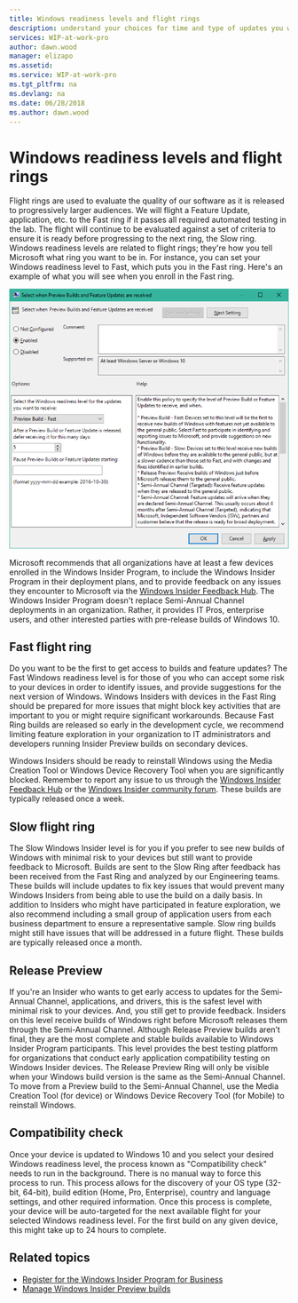 ```yaml
---
title: Windows readiness levels and flight rings
description: understand your choices for time and type of updates you want to receive
services: WIP-at-work-pro
author: dawn.wood
manager: elizapo
ms.assetid: 
ms.service: WIP-at-work-pro
ms.tgt_pltfrm: na
ms.devlang: na
ms.date: 06/28/2018
ms.author: dawn.wood
---
```


# Windows readiness levels and flight rings
Flight rings are used to evaluate the quality of our software as it is released to progressively larger audiences. We will flight a Feature Update, application, etc. to the Fast ring if it passes all required automated testing in the lab. The flight will continue to be evaluated against a set of criteria to ensure it is ready before progressing to the next ring, the Slow ring. Windows readiness levels are related to flight rings; they're how you tell Microsoft what ring you want to be in. For instance, you can set your Windows readiness level to Fast, which puts you in the Fast ring. Here's an example of what you will see when you enroll in the Fast ring.

![alt text](images/waas-wipfb-policy1.png "set readiness level")

Microsoft recommends that all organizations have at least a few devices enrolled in the Windows Insider Program, to include the Windows Insider Program in their deployment plans, and to provide feedback on any issues they encounter to Microsoft via the [Windows Insider Feedback Hub](wip-4-biz-feedback-hub.md). 
The Windows Insider Program doesn't replace Semi-Annual Channel deployments in an organization. Rather, it provides IT Pros, enterprise users, and other interested parties with pre-release builds of Windows 10.

## Fast flight ring
Do you want to be the first to get access to builds and feature updates? The Fast Windows readiness level is for those of you who can accept some risk to your devices in order to identify issues, and provide suggestions for the next version of Windows.
Windows Insiders with devices in the Fast Ring should be prepared for more issues that might block key activities that are important to you or might require significant workarounds. 
Because Fast Ring builds are released so early in the development cycle, we recommend limiting feature exploration in your organization to IT administrators and developers running Insider Preview builds on secondary devices.

Windows Insiders should be ready to reinstall Windows using the Media Creation Tool or Windows Device Recovery Tool when you are significantly blocked.
Remember to report any issue to us through the [Windows Insider Feedback Hub](wip-4-biz-feedback-hub.md) or the [Windows Insider community forum](https://techcommunity.microsoft.com/t5/Windows-Insider-Program/bd-p/WindowsInsiderProgram).
These builds are typically released once a week.

## Slow flight ring
The Slow Windows Insider level is for you if you prefer to see new builds of Windows with minimal risk to your devices but still want to provide feedback to Microsoft.
Builds are sent to the Slow Ring after feedback has been received from the Fast Ring and analyzed by our Engineering teams. These builds will include updates to fix key issues that would prevent many Windows Insiders from being able to use the build on a daily basis. In addition to Insiders who might have participated in feature exploration, we also recommend including a small group of application users from each business department to ensure a representative sample. Slow ring builds might still have issues that will be addressed in a future flight.
These builds are typically released once a month.

## Release Preview
If you're an Insider who wants to get early access to updates for the Semi-Annual Channel, applications, and drivers, this is the safest level with minimal risk to your devices. And, you still get to provide feedback.
Insiders on this level receive builds of Windows right before Microsoft releases them through the Semi-Annual Channel. Although Release Preview builds aren’t final, they are the most complete and stable builds available to Windows Insider Program participants. This level provides the best testing platform for organizations that conduct early application compatibility testing on Windows Insider devices.
The Release Preview Ring will only be visible when your Windows build version is the same as the Semi-Annual Channel.
To move from a Preview build to the Semi-Annual Channel, use the Media Creation Tool (for device) or Windows Device Recovery Tool (for Mobile) to reinstall Windows. 

## Compatibility check
Once your device is updated to Windows 10 and you select your desired Windows readiness level, the process known as "Compatibility check" needs to run in the background. There is no manual way to force this process to run. This process allows for the discovery of your OS type (32-bit, 64-bit), build edition (Home, Pro, Enterprise), country and language settings, and other required information. Once this process is complete, your device will be auto-targeted for the next available flight for your selected Windows readiness level. For the first build on any given device, this might take up to 24 hours to complete.

## Related topics

* [Register for the Windows Insider Program for Business](wip-4-biz-register.md)
* [Manage Windows Insider Preview builds](wip-4-biz-manage-builds.md)
